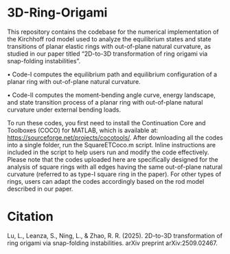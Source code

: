 # 3D-Ring-Origami

This repository contains the codebase for the numerical implementation of the Kirchhoff rod model used to analyze the equilibrium states and state transitions of planar elastic rings with out-of-plane natural curvature, as studied in our paper titled “2D-to-3D transformation of ring origami via snap-folding instabilities”. 

•	Code-I computes the equilibrium path and equilibrium configuration of a planar ring with out-of-plane natural curvature. 

•	Code-II computes the moment-bending angle curve, energy landscape, and state transition process of a planar ring with out-of-plane natural curvature under external bending loads.

To run these codes, you first need to install the Continuation Core and Toolboxes (COCO) for MATLAB, which is available at: https://sourceforge.net/projects/cocotools/. After downloading all the codes into a single folder, run the SquareETCoco.m script. Inline instructions are included in the script to help users run and modify the code effectively.
Please note that the codes uploaded here are specifically designed for the analysis of square rings with all edges having the same out-of-plane natural curvature (referred to as type-I square ring in the paper). For other types of rings, users can adapt the codes accordingly based on the rod model described in our paper.

# Citation
Lu, L., Leanza, S., Ning, L., & Zhao, R. R. (2025). 2D-to-3D transformation of ring origami via snap-folding instabilities. arXiv preprint arXiv:2509.02467.
